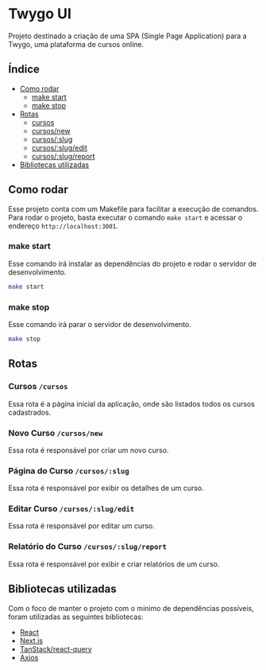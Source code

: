 # Twygo UI

Projeto destinado a criação de uma SPA (Single Page Application) para a Twygo, uma plataforma de cursos online.

## Índice
- [Como rodar](#como-rodar)
  - [make start](#make-start)
  - [make stop](#make-stop)
- [Rotas](#rotas)
  - [cursos](#cursos)
  - [cursos/new](#novocurso)
  - [cursos/:slug](#pagina-do-curso)
  - [cursos/:slug/edit](#editar-curso)
  - [cursos/:slug/report](#relatorio-do-curso)
- [Bibliotecas utilizadas](#bibliotecas-utilizadas)



## Como rodar

Esse projeto conta com um Makefile para facilitar a execução de comandos. Para rodar o projeto, basta executar o comando `make start` e acessar o endereço `http://localhost:3001`.

### make start

Esse comando irá instalar as dependências do projeto e rodar o servidor de desenvolvimento.

```bash
make start
```

### make stop

Esse comando irá parar o servidor de desenvolvimento.

```bash
make stop
```

## Rotas

### Cursos `/cursos`

Essa rota é a página inicial da aplicação, onde são listados todos os cursos cadastrados.

### Novo Curso `/cursos/new`

Essa rota é responsável por criar um novo curso.

### Página do Curso `/cursos/:slug`

Essa rota é responsável por exibir os detalhes de um curso.

### Editar Curso `/cursos/:slug/edit`

Essa rota é responsável por editar um curso.

### Relatório do Curso `/cursos/:slug/report`

Essa rota é responsável por exibir e criar relatórios de um curso.

## Bibliotecas utilizadas

Com o foco de manter o projeto com o minimo de dependências possíveis, foram utilizadas as seguintes bibliotecas:

- [React](https://reactjs.org/)
- [Next.js](https://nextjs.org/)
- [TanStack/react-query](https://react-query.tanstack.com/)
- [Axios](https://axios-http.com/)
